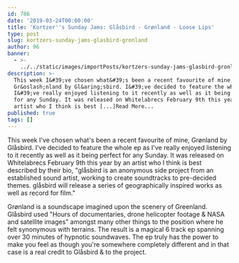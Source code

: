 ```yaml
---
id: 786
date: '2019-03-24T00:00:00'
title: 'Kortzer''s Sunday Jams: Glåsbird - Grønland - Loose Lips'
type: post
slug: kortzers-sunday-jams-glasbird-gronland
author: 96
banner:
  - >-
    ../../static/images/importPosts/kortzers-sunday-jams-glasbird-gronland/image786.jpeg
description: >-
  This week I&#39;ve chosen what&#39;s been a recent favourite of mine,
  Gr&oslash;nland by Gl&aring;sbird. I&#39;ve decided to feature the whole ep as
  I&#39;ve really enjoyed listening to it recently as well as it being perfect
  for any Sunday. It was released on Whitelabrecs February 9th this year by an
  artist who I think is best [...]Read More...
published: true
tags: []
---
```

This week I've chosen what's been a recent favourite of mine, Grønland by Glåsbird. I've decided to feature the whole ep as I've really enjoyed listening to it recently as well as it being perfect for any Sunday. It was released on Whitelabrecs February 9th this year by an artist who I think is best described by their bio, "glåsbird is an anonymous side project from an established sound artist, working to create soundtracks to pre-decided themes. glåsbird will release a series of geographically inspired works as well as record for film."

Grønland is a soundscape imagined upon the scenery of Greenland. Glåsbird used "Hours of documentaries, drone helicopter footage & NASA and satellite images" amongst many other things to the position where he felt synonymous with terrains. The result is a magical 6 track ep spanning over 30 minutes of hypnotic soundwaves. The ep truly has the power to make you feel as though you're somewhere completely different and in that case is a real credit to Glåsbird & to the project.